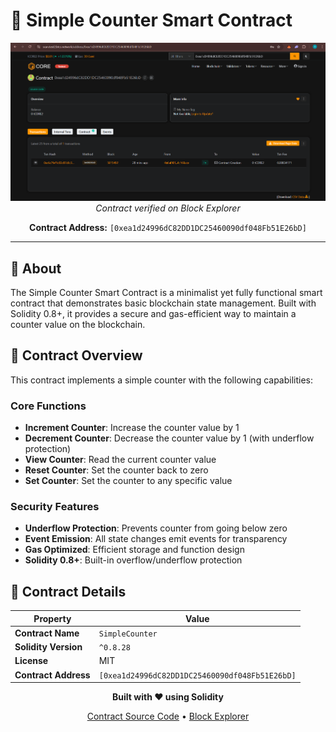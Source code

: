 # 🔢 Simple Counter Smart Contract

<div align="center">

![Contract Screenshot](./newcont.png)
_Contract verified on Block Explorer_

**Contract Address:** `[0xea1d24996dC82DD1DC25460090df048Fb51E26bD]`

</div>

---

## 📖 About

The Simple Counter Smart Contract is a minimalist yet fully functional smart contract that demonstrates basic blockchain state management. Built with Solidity 0.8+, it provides a secure and gas-efficient way to maintain a counter value on the blockchain.

## 🎯 Contract Overview

This contract implements a simple counter with the following capabilities:

### Core Functions

- **Increment Counter**: Increase the counter value by 1
- **Decrement Counter**: Decrease the counter value by 1 (with underflow protection)
- **View Counter**: Read the current counter value
- **Reset Counter**: Set the counter back to zero
- **Set Counter**: Set the counter to any specific value

### Security Features

- **Underflow Protection**: Prevents counter from going below zero
- **Event Emission**: All state changes emit events for transparency
- **Gas Optimized**: Efficient storage and function design
- **Solidity 0.8+**: Built-in overflow/underflow protection

## 🔧 Contract Details

| Property             | Value                                          |
| -------------------- | ---------------------------------------------- |
| **Contract Name**    | `SimpleCounter`                                |
| **Solidity Version** | `^0.8.28`                                      |
| **License**          | MIT                                            |
| **Contract Address** | `[0xea1d24996dC82DD1DC25460090df048Fb51E26bD]` |

<div align="center">

**Built with ❤️ using Solidity**

[Contract Source Code](https://github.com/srijan399/test-contract-core) • [Block Explorer](https://scan.test2.btcs.network/address/0xea1d24996dC82DD1DC25460090df048Fb51E26bD)


</div>
